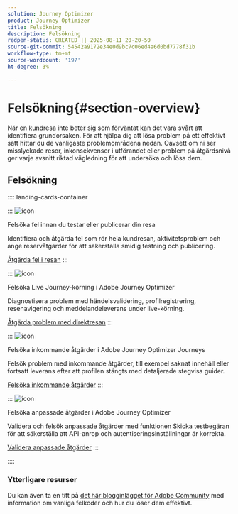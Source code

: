 ```yaml
---
solution: Journey Optimizer
product: Journey Optimizer
title: Felsökning
description: Felsökning
redpen-status: CREATED_||_2025-08-11_20-20-50
source-git-commit: 54542a9172e34e0d9bc7c06ed4a6d0bd7778f31b
workflow-type: tm+mt
source-wordcount: '197'
ht-degree: 3%

---
```



# Felsökning{#section-overview}

När en kundresa inte beter sig som förväntat kan det vara svårt att identifiera grundorsaken. För att hjälpa dig att lösa problem på ett effektivt sätt hittar du de vanligaste problemområdena nedan. Oavsett om ni ser misslyckade resor, inkonsekvenser i utförandet eller problem på åtgärdsnivå ger varje avsnitt riktad vägledning för att undersöka och lösa dem.

## Felsökning

:::: landing-cards-container

:::
![icon](https://cdn.experienceleague.adobe.com/icons/list-check.svg?lang=sv-SE)

Felsöka fel innan du testar eller publicerar din resa

Identifiera och åtgärda fel som rör hela kundresan, aktivitetsproblem och ange reservåtgärder för att säkerställa smidig testning och publicering.

[Åtgärda fel i resan](../using/building-journeys/troubleshooting.md)
:::

:::
![icon](https://cdn.experienceleague.adobe.com/icons/code-branch.svg?lang=sv-SE)

Felsöka Live Journey-körning i Adobe Journey Optimizer

Diagnostisera problem med händelsvalidering, profilregistrering, resenavigering och meddelandeleverans under live-körning.

[Åtgärda problem med direktresan](../using/building-journeys/troubleshooting-execution.md)
:::

:::
![icon](https://cdn.experienceleague.adobe.com/icons/puzzle-piece.svg?lang=sv-SE)

Felsöka inkommande åtgärder i Adobe Journey Optimizer Journeys

Felsök problem med inkommande åtgärder, till exempel saknat innehåll eller fortsatt leverans efter att profilen stängts med detaljerade stegvisa guider.

[Felsöka inkommande åtgärder](../using/building-journeys/troubleshooting-inbound.md)
:::

:::
![icon](https://cdn.experienceleague.adobe.com/icons/gear.svg?lang=sv-SE)

Felsöka anpassade åtgärder i Adobe Journey Optimizer

Validera och felsök anpassade åtgärder med funktionen Skicka testbegäran för att säkerställa att API-anrop och autentiseringsinställningar är korrekta.

[Validera anpassade åtgärder](../using/action/troubleshoot-custom-action.md)
:::

::::

### Ytterligare resurser

Du kan även ta en titt på [det här blogginlägget för Adobe Community](https://experienceleaguecommunities.adobe.com/t5/journey-optimizer-blogs/demystifying-adobe-journey-optimizer-error-codes-root-causes-and/ba-p/760884) med information om vanliga felkoder och hur du löser dem effektivt.
